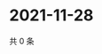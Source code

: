 # 2021-11-28

共 0 条

<!-- BEGIN WEIBO -->
<!-- 最后更新时间 Sun Nov 28 2021 21:14:00 GMT+0800 (China Standard Time) -->

<!-- END WEIBO -->

